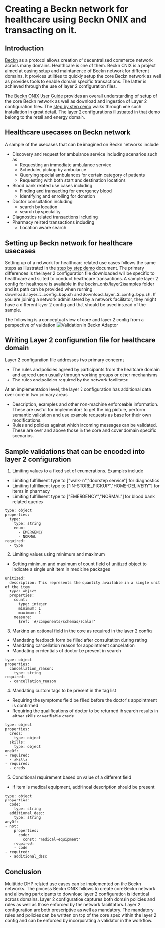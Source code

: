 # Creating a Beckn network for healthcare using Beckn ONIX and transacting on it.

## Introduction

[Beckn](https://becknprotocol.io/) as a protocol allows creation of decentralised commerce network across many domains. Healthcare is one of them. Beckn ONIX is a project aimed at easing setup and maintanence of Beckn network for different domains. It provides utilities to quickly setup the core Beckn network as well as provides tools to enable domain specific transactions. The latter is achieved through the use of layer 2 configuration files.

The [Beckn ONIX User Guide](./user_guide.md) provides an overall understanding of setup of the core Beckn network as well as download and ingestion of Layer 2 configuration files. The [step by step demo](./demo_walkthrough.md) walks through one such installation in great detail. The layer 2 configurations illustrated in that demo belong to the retail and energy domain.

## Healthcare usecases on Beckn network

A sample of the usecases that can be imagined on Beckn networks include

- Discovery and request for ambulance service including scenarios such as
  - Requesting an immediate ambulance service
  - Scheduled pickup by ambulance
  - Querying special ambulances for certain category of patients
  - Requesting with both start and destination locations
- Blood bank related use cases including
  - Finding and transacting for emergency blood
  - Identifying and enrolling for donation
- Doctor consultation including
  - search by location
  - search by speciality
- Diagnostics related transactions including
- Pharmacy related transactions including
  - Location aware search

## Setting up Beckn network for healthcare usecases

Setting up of a network for healthcare related use cases follows the same steps as illustrated in the [step by step demo](./demo_walkthrough.md) document. The primary differences is the layer 2 configuration file downloaded will be specific to healthcare and suited to conduct healthcare transactions. A sample layer 2 config for healthcare is available in the beckn_onix/layer2/samples folder and its path can be provided when running download_layer_2_config_bap.sh and download_layer_2_config_bpp.sh. If you are joining a network administered by a network facilitator, they might have a different layer 2 config and that should be used instead of the sample.

The following is a conceptual view of core and layer 2 config from a perspective of validation
![Validation in Beckn Adaptor](./images/message_validation_in_ba.png)

## Writing Layer 2 configuration file for healthcare domain

Layer 2 configuration file addresses two primary concerns

- The rules and policies agreed by participants from the healtcare domain and agreed upon usually through working groups or other mechanisms
- The rules and policies required by the network facilitator.

At an implementation level, the layer 2 configuration has additional data over core in two primary areas

- Description, examples and other non-machine enforceable information. These are useful for implementors to get the big picture, perform semantic validation and use example requests as base for their own modifications.
- Rules and policies against which incoming messages can be validated. These are over and above those in the core and cover domain specific scenarios.

## Sample validations that can be encoded into layer 2 configuration

1. Limiting values to a fixed set of enumerations. Examples include

- Limiting fulfillment type to ["walk-in","doorstep service"] for diagnostics
- Limiting fulfillment type to ["IN-STORE_PICKUP","HOME-DELIVERY"] for items in pharmacy
- Limiting fulfillment type to ["EMERGENCY","NORMAL"] for blood bank related queries

```
type: object
properties:
  type:
    type: string
    enum:
      - EMERGENCY
      - NORMAL
required:
  - type
```

2. Limiting values using minimum and maximum

- Setting minimum and maximum of count field of unitized object to indicate a single unit item in medicine packages

```
unitized:
  description: This represents the quantity available in a single unit of the item
  type: object
  properties:
    count:
      type: integer
      minimum: 1
      maximum: 1
    measure:
      $ref: '#/components/schemas/Scalar'
```

3. Marking an optional field in the core as required in the layer 2 config

- Mandating feedback form be filled after consultation during rating
- Mandating cancellation reason for appointment cancellation
- Mandating credentials of doctor be present in search

```
type: object
properties:
  cancellation_reason:
    type: string
required:
  - cancellation_reason
```

4. Mandating custom tags to be present in the tag list

- Requiring the symptoms field be filled before the doctor's appointment is confirmed
- Requiring the qualifications of doctor to be returned ih search results in either skills or verifiable creds

```
type: object
properties:
  creds:
    type: object
  skills:
    type: object
oneOf:
- required:
  - skills
- required:
  - creds
```

5. Conditional requirement based on value of a different field

- If item is medical equipment, additinoal description should be present

```
type: object
properties:
  code:
    type: string
  additional_desc:
    type: string
anyOf:
- not:
    properties:
      code:
        const: "medical-equipment"
    required:
    - code
- required:
  - additional_desc
```

## Conclusion

Multitide DHP related use cases can be implemented on the Beckn networks. The process Beckn ONIX follows to create core Beckn network and allowing participants to download layer 2 configuration is identical across domains. Layer 2 configuration captures both domain policies and rules as well as those enforced by the network facilitators. Layer 2 configuration are both prescriptive as well as mandatory. The mandatory rules and policies can be written on top of the core spec within the layer 2 config and can be enforced by incorporating a validator in the workflow.
